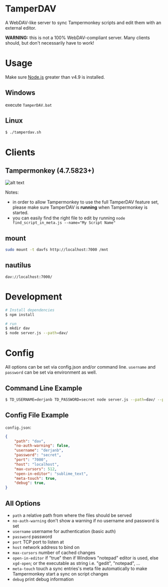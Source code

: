 TamperDAV
=============

A WebDAV-like server to sync Tampermonkey scripts and edit them with an external editor.

**WARNING:** this is not a 100% WebDAV-compliant server. Many clients should, but don't necessarily have to work!


# Usage

Make sure [Node.js](https://nodejs.org/) greater than v4.9 is installed.

## Windows

execute ```TamperDAV.bat```

## Linux

``` sh
$ ./tamperdav.sh
```


# Clients

## Tampermonkey (4.7.5823+)

![alt text](https://user-images.githubusercontent.com/767504/42598819-a1fb04a0-855d-11e8-8b42-a86abf577d82.png)

Notes:
 * in order to allow Tampermonkey to use the full TamperDAV feature set, please make sure TamperDAV is **running** when Tampermonkey is started.
 * you can easily find the right file to edit by running `node find_script_in_meta.js --name="My Script Name"`

## mount

``` sh
sudo mount -t davfs http://localhost:7000 /mnt
```

## nautilus

``` dav://localhost:7000/ ```


# Development

``` sh
# Install dependencies
$ npm install

# run
$ mkdir dav
$ node server.js --path=dav/
```


# Config

All options can be set via config.json and/or command line. ```username``` and ```password``` can be set via environment as well.

## Command Line Example


``` sh
$ TD_USERNAME=derjanb TD_PASSWORD=secret node server.js --path=dav/ --port=6000
```

## Config File Example

```config.json```:
``` json
{
    "path": "dav",
    "no-auth-warning": false,
    "username": "derjanb",
    "password": "secret",
    "port": "7000",
    "host": "localhost",
    "max-cursors": 512,
    "open-in-editor": "sublime_text",
    "meta-touch": true,
    "debug": true,
}
```

## All Options

 - ```path``` a relative path from where the files should be served
 - ```no-auth-warning``` don't show a warning if no username and password is set
 - ```username``` username for authentication (basic auth)
 - ```password``` password
 - ```port``` TCP port to listen at
 - ```host``` network address to bind on
 - ```max-cursors``` number of cached changes
 - ```open-in-editor``` if "true" then if Windows "notepad" editor is used, else ```xgd-open```; or the executable as string i.e. "gedit", "notepad", ...
 - ```meta-touch``` touch a sync entries's meta file automatically to make Tampermonkey start a sync on script changes
 - ```debug``` print debug information
